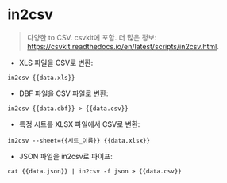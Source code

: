 # in2csv

> 다양한 to CSV.
> csvkit에 포함.
> 더 많은 정보: <https://csvkit.readthedocs.io/en/latest/scripts/in2csv.html>.

- XLS 파일을 CSV로 변환:

`in2csv {{data.xls}}`

- DBF 파일을 CSV 파일로 변환:

`in2csv {{data.dbf}} > {{data.csv}}`

- 특정 시트를 XLSX 파일에서 CSV로 변환:

`in2csv --sheet={{시트_이름}} {{data.xlsx}}`

- JSON 파일을 in2csv로 파이프:

`cat {{data.json}} | in2csv -f json > {{data.csv}}`
